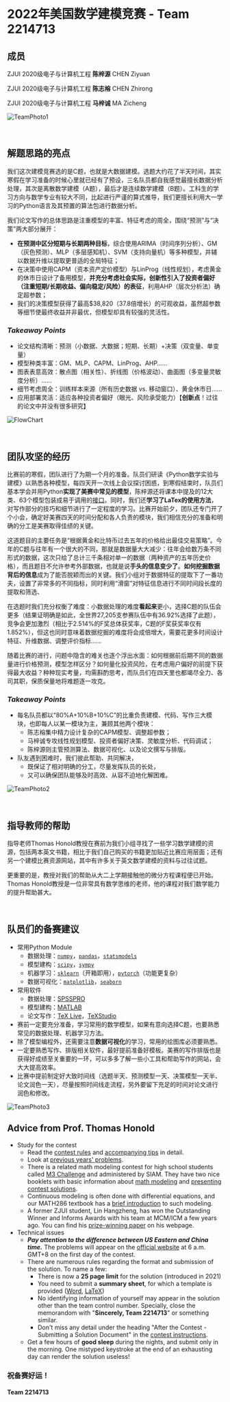 # 2022年美国数学建模竞赛 - Team 2214713

## **成员**

ZJUI 2020级电子与计算机工程 **陈梓源** CHEN Ziyuan

ZJUI 2020级电子与计算机工程 **陈志榕** CHEN Zhirong

ZJUI 2020级电子与计算机工程 **马梓诚** MA Zicheng

![TeamPhoto1](resources/Team_2214713_Photo1.jpg)

</br>

## **解题思路的亮点**

我们这次建模竞赛选的是C题，也就是大数据建模。选题大约花了半天时间，其实寒假在学习准备的时候心里就已经有了预设，三名队员都自我感觉最擅长数据分析处理，其次是离散数学建模（A题），最后才是连续数学建模（B题）。工科生的学习方向与数学专业有较大不同，比起进行严谨的算式推导，我们更擅长利用大一学习的Python语言及其预置的算法包进行数据分析。

我们论文写作的总体思路是注重模型的丰富、特征考虑的周全，围绕“预测”与“决策”两大部分展开：
- **在预测中区分短期与长期两种目标**，综合使用ARIMA（时间序列分析）、GM（灰色预测）、MLP（多层感知机）、SVM（支持向量机）等多种模型，并辅以数据升维以提取更普适的全局特征；
- 在决策中使用CAPM（资本资产定价模型）与LinProg（线性规划），考虑黄金的休市日设计了备用模型，**并充分考虑社会实际，创新性引入了投资者偏好（注重短期/长期收益、偏向稳定/风险）的表征**，利用AHP（层次分析法）确定超参数；
- 我们的决策模型获得了最高$38,820（37.8倍增长）的可观收益，虽然超参数等细节使最终收益并非最优，但模型却具有较强的灵活性。

### ***Takeaway Points***

- 论文结构清晰：预测（小数据、大数据；短期、长期）+决策（双变量、单变量）
- 模型种类丰富：GM、MLP、CAPM、LinProg、AHP……
- 图表表意高效：散点图（相关性）、折线图（价格波动）、曲面图（多变量灵敏度分析）……
- 细节考虑周全：训练样本来源（所有历史数据 vs. 移动窗口）、黄金休市日……
- 应用部署灵活：适应各种投资者偏好（眼光、风险承受能力）【**创新点**！过往的论文中并没有很多研究】

![FlowChart](source/Images/GlobalFlowChart.png)

</br>

## **团队攻坚的经历**

比赛前的寒假，团队进行了为期一个月的准备。队员们研读《Python数学实验与建模》以熟悉各种模型，每四天开一次线上会议探讨困惑，到寒假结束时，队员们基本学会并用Python**实现了美赛中常见的模型**，陈梓源还将课本中提及的12大类、63个模型包装成易于调用的[接口](resources/python_math_modelling_api.py)。同时，我们还**学习了LaTex的使用方法**，对写作部分的技巧和细节进行了一定程度的学习。比赛开始前夕，团队还专门开了个小会，确定好美赛四天的时间分配和各人负责的模块，我们相信充分的准备和明确的分工是美赛取得佳绩的关键。

这道题目的主要任务是“根据黄金和比特币过去五年的价格给出最佳交易策略”。今年的C题与往年有一个很大的不同，那就是数据量大大减少：往年会给数万条不同形式的数据，这次只给了总计三千条相对单一的数据（两种资产的五年历史价格），而且题目不允许参考外部数据，也就是说**手头的信息变少了**。**如何挖掘数据背后的信息**成为了能否脱颖而出的关键。我们小组对于数据特征的提取下了一番功夫，设置了非常多的不同指标，同时利用“滑窗”对特征信息进行不同时间段长度的提取和筛选、

在选题时我们充分权衡了难度：小数据处理的难度**看起来**更小，选择C题的队伍会更多（结果证明确是如此，全世界27,205支参赛队伍中有36.92%选择了此题），竞争会更加激烈（相比于2.514%的F奖总体获奖率，C题的F奖获奖率仅有1.852%），但这也同时意味着数据挖掘的难度将会成倍增大，需要花更多时间设计特征、升维数据、调整评价指标……

随着比赛的进行，问题中隐含的难关也逐个浮出水面：如何根据前后期不同的数据量进行价格预测，模型怎样区分？如何量化投资风险，在考虑用户偏好的前提下获得最大收益？种种现实考量，均需斟酌思考，而队员们在四天里也都竭尽全力、各司其职，保质保量地将难题逐一攻克。

### ***Takeaway Points***

- 每名队员都以“80%A+10%B+10%C”的比重负责建模、代码、写作三大模块，也即每人以某一模块为主，兼顾其他两个模块：
    - 陈志榕集中精力设计复杂的CAPM模型、调整超参数；
    - 马梓诚专攻线性规划模型、投资者偏好决策、灵敏度分析、代码调试；
    - 陈梓源则主管预测算法、数据可视化、以及论文撰写与排版。
- 队友遇到困难时，我们彼此帮助、共同解决，
    - 既保证了相对明确的分工，尽量发挥队员的长处，
    - 又可以确保团队能够及时高效、从容不迫地化解困难。

![TeamPhoto2](resources/Team_2214713_Photo3.jpg)

</br>

## **指导教师的帮助**

指导老师Thomas Honold教授在赛前为我们小组寻找了一些学习数学建模的资源，包括两本英文书籍，相比于我们自己购买的书籍更加贴近比赛应用层面；还有另一个建模比赛资源网站，其中有许多关于英文数学建模的资料与过往试题。

更重要的是，教授对我们的帮助从大二上学期接触他的微分方程课程便已开始。Thomas Honold教授是一位非常具有数学思维的老师，他的课程对我们数学能力的提升帮助甚大。

</br>

## **队员们的备赛建议**

- 常用Python Module
    - 数据处理：[`numpy`](https://numpy.org/doc/stable/user/index.html)，[`pandas`](https://pandas.pydata.org/docs/user_guide/index.html)，[`statsmodels`](https://www.statsmodels.org/stable/user-guide.html)
    - 模型建构：[`scipy`](https://scipy.github.io/devdocs/tutorial/index.html)，[`sympy`](https://docs.sympy.org/latest/tutorial/index.html)
    - 机器学习：[`sklearn`](https://scikit-learn.org/stable/user_guide.html)（开箱即用），[`pytorch`](https://pytorch.org/docs/stable/index.html)（功能更复杂）
    - 数据可视化：[`matplotlib`](https://matplotlib.org/stable/users/index.html)，[`seaborn`](https://seaborn.pydata.org/api.html)
- 常用软件
    - 数据处理：[SPSSPRO](https://www.spsspro.com/client)
    - 模型建构：[MATLAB](https://www.mathworks.com/downloads/matlab)
    - 论文写作：[TeX Live](https://mirror.ctan.org/systems/texlive/tlnet/install-tl-windows.exe)，[TeXStudio](https://sourceforge.net/projects/texstudio/files/latest/download)
- 赛前一定要充分准备，学习常用的数学模型，如果有意向选择C题，也要熟悉常见的数据处理、机器学习方法。
- 除了模型编程外，还需要注意**数据可视化**的学习，常用的绘图库必须要熟悉。
- 一定要熟悉写作、排版相关软件，最好提前准备好模板。美赛的写作排版也是获得好成绩至关重要的一环，可以多多了解一些小工具和帮助写作的网站，会大大提高效率。
- 比赛中提前制定好大致时间线（选题半天、预测模型一天、决策模型一天半、论文润色一天），尽量按照时间线走流程，另外要留下充足的时间对论文进行润色和修改。

![TeamPhoto3](resources/Team_2214713_Photo4.jpg)

## **Advice from Prof. Thomas Honold**

- Study for the contest
    - Read the [contest rules](https://www.comap.com/undergraduate/contests/mcm/instructions.php) and [accompanying tips](https://www.comap.com/undergraduate/contests/mcm/flyer/MCM-ICM_Tips.pdf) in detail.
    - Look at [previous years' problems](https://www.comap.com/undergraduate/contests/mcm/previous-contests.php).
    - There is a related math modeling contest for high school students
    called [M3 Challenge](https://m3challenge.siam.org/resources) and administered by SIAM. They have two nice booklets with basic information about [math modeling](https://m3challenge.siam.org/sites/default/files/uploads/siam-guidebook-final-press.pdf) and [presenting contest solutions](https://m3challenge.siam.org/sites/default/files/uploads/siam-technical-guidebook-web.pdf). 
    - Continuous modeling is often done with differential equations, and our MATH286 textbook has a [brief introduction](resources/boyce-diffeq-txtbk-modelling-excerpt.pdf) to such modeling. 
    - A former ZJUI student, Lin Hangzheng, has won the Outstanding Winner and Informs Awards with his team at MCM/ICM a few years ago. You can find his [prize-winning paper](https://www.hangzheng.info/files/mcmthesis-demo.pdf) on his webpage. 
- Technical issues
    - ***Pay attention to the difference between US Eastern and China time.*** The problems will appear on the [official website](https://www.comap.com/undergraduate/contests/mcm) at 6 a.m. GMT+8 on the first day of the contest. 
    - There are numerous rules regarding the format and submission of the solution. To name a few: 
        - There is now a **25 page limit** for the solution (introduced in 2021)
        - You need to submit a **summary sheet**, for which a template is provided ([Word](https://www.comap.com/undergraduate/contests/mcm/flyer/MCM-ICM_Summary.docx), [LaTeX](https://www.comap.com/undergraduate/contests/mcm/flyer/MCM-ICM_Summary.tex))
        - No identifying information of yourself may appear in the solution other than the team control number. Specially, close the memorandom with "**Sincerely, Team 2214713**" or something similar. 
        - Don't miss any detail under the heading "After     the Contest - Submitting a Solution Document" in the [contest instructions](https://www.comap.com/undergraduate/contests/mcm/instructions.php#VI). 
    - Get a few hours of **good sleep** during the nights, and submit only in the morning. One mistyped keystroke at the end of an exhausting day can render the solution useless! 

### **祝备赛好运！**
#### Team 2214713
